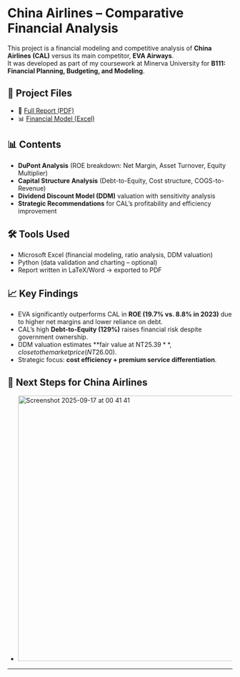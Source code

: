 # China Airlines – Comparative Financial Analysis

This project is a financial modeling and competitive analysis of **China Airlines (CAL)** versus its main competitor, **EVA Airways**.  
It was developed as part of my coursework at Minerva University for **B111: Financial Planning, Budgeting, and Modeling**.

## 📂 Project Files

- 📄 [Full Report (PDF)](https://drive.google.com/file/d/1OJZqFfTH9abPjhQjt7Flv5fvPo5e9hKo/view?usp=drive_link)  
- 📊 [Financial Model (Excel)](https://docs.google.com/spreadsheets/d/1mWFTdOjBi1_VjMu52NeMBsMLxETMANDz0ZQXncUZu8Q/edit?usp=sharing)

## 📊 Contents
- **DuPont Analysis** (ROE breakdown: Net Margin, Asset Turnover, Equity Multiplier)
- **Capital Structure Analysis** (Debt-to-Equity, Cost structure, COGS-to-Revenue)
- **Dividend Discount Model (DDM)** valuation with sensitivity analysis
- **Strategic Recommendations** for CAL’s profitability and efficiency improvement

## 🛠️ Tools Used
- Microsoft Excel (financial modeling, ratio analysis, DDM valuation)
- Python (data validation and charting – optional)
- Report written in LaTeX/Word → exported to PDF

## 📈 Key Findings
- EVA significantly outperforms CAL in **ROE (19.7% vs. 8.8% in 2023)** due to higher net margins and lower reliance on debt.
- CAL’s high **Debt-to-Equity (129%)** raises financial risk despite government ownership.
- DDM valuation estimates **fair value at NT$25.39**, close to the market price (NT$26.00).
- Strategic focus: **cost efficiency + premium service differentiation**.

## 🚀 Next Steps for China Airlines
- <img width="813" height="595" alt="Screenshot 2025-09-17 at 00 41 41" src="https://github.com/user-attachments/assets/4fb0716b-85b9-4158-a8fc-2ca0fefa30ac" />


---
